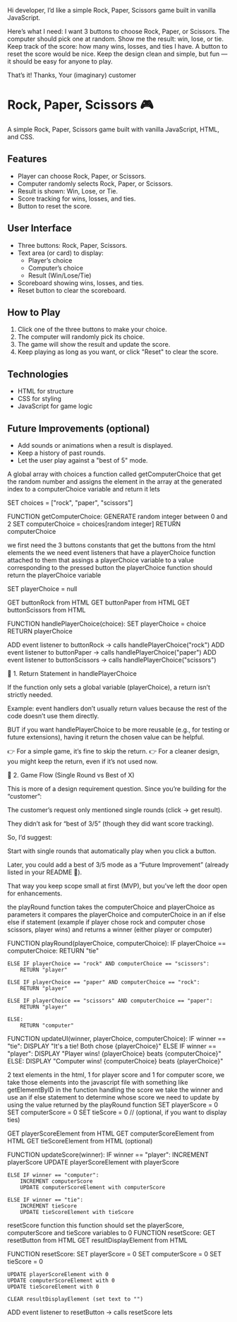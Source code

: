 Hi developer,
I’d like a simple Rock, Paper, Scissors game built in vanilla JavaScript.

Here’s what I need:
I want 3 buttons to choose Rock, Paper, or Scissors.
The computer should pick one at random.
Show me the result: win, lose, or tie.
Keep track of the score: how many wins, losses, and ties I have.
A button to reset the score would be nice.
Keep the design clean and simple, but fun — it should be easy for anyone to play.

That’s it!
Thanks,
Your (imaginary) customer

# Rock, Paper, Scissors 🎮

A simple Rock, Paper, Scissors game built with vanilla JavaScript, HTML, and CSS.

## Features

- Player can choose Rock, Paper, or Scissors.
- Computer randomly selects Rock, Paper, or Scissors.
- Result is shown: Win, Lose, or Tie.
- Score tracking for wins, losses, and ties.
- Button to reset the score.

## User Interface

- Three buttons: Rock, Paper, Scissors.
- Text area (or card) to display:
  - Player’s choice
  - Computer’s choice
  - Result (Win/Lose/Tie)
- Scoreboard showing wins, losses, and ties.
- Reset button to clear the scoreboard.

## How to Play

1. Click one of the three buttons to make your choice.
2. The computer will randomly pick its choice.
3. The game will show the result and update the score.
4. Keep playing as long as you want, or click "Reset" to clear the score.

## Technologies

- HTML for structure
- CSS for styling
- JavaScript for game logic

## Future Improvements (optional)

- Add sounds or animations when a result is displayed.
- Keep a history of past rounds.
- Let the user play against a "best of 5" mode.

A global array with choices
a function called getComputerChoice that get the random number and assigns the element in the array at the generated index to a computerChoice variable and return it
lets

SET choices = ["rock", "paper", "scissors"]

FUNCTION getComputerChoice:
GENERATE random integer between 0 and 2
SET computerChoice = choices[random integer]
RETURN computerChoice

we first need the 3 buttons constants that get the buttons from the html elements the we need event listeners that have a playerChoice function attached to them that assings a playerChoice variable to a value corresponding to the pressed button the playerChoice function should return the playerChoice variable

SET playerChoice = null

GET buttonRock from HTML
GET buttonPaper from HTML
GET buttonScissors from HTML

FUNCTION handlePlayerChoice(choice):
SET playerChoice = choice
RETURN playerChoice

ADD event listener to buttonRock → calls handlePlayerChoice("rock")
ADD event listener to buttonPaper → calls handlePlayerChoice("paper")
ADD event listener to buttonScissors → calls handlePlayerChoice("scissors")

🔹 1. Return Statement in handlePlayerChoice

If the function only sets a global variable (playerChoice), a return isn’t strictly needed.

Example: event handlers don’t usually return values because the rest of the code doesn’t use them directly.

BUT if you want handlePlayerChoice to be more reusable (e.g., for testing or future extensions), having it return the chosen value can be helpful.

👉 For a simple game, it’s fine to skip the return.
👉 For a cleaner design, you might keep the return, even if it’s not used now.

🔹 2. Game Flow (Single Round vs Best of X)

This is more of a design requirement question. Since you’re building for the “customer”:

The customer’s request only mentioned single rounds (click → get result).

They didn’t ask for “best of 3/5” (though they did want score tracking).

So, I’d suggest:

Start with single rounds that automatically play when you click a button.

Later, you could add a best of 3/5 mode as a “Future Improvement” (already listed in your README 🎉).

That way you keep scope small at first (MVP), but you’ve left the door open for enhancements.

the playRound function takes the computerChoice and playerChoice as parameters it compares the playerChoice and computerChoice in an if else else if statement (example if player chose rock and computer chose scissors, player wins) and returns a winner (either player or computer)

FUNCTION playRound(playerChoice, computerChoice):
IF playerChoice == computerChoice:
RETURN "tie"

    ELSE IF playerChoice == "rock" AND computerChoice == "scissors":
        RETURN "player"

    ELSE IF playerChoice == "paper" AND computerChoice == "rock":
        RETURN "player"

    ELSE IF playerChoice == "scissors" AND computerChoice == "paper":
        RETURN "player"

    ELSE:
        RETURN "computer"

FUNCTION updateUI(winner, playerChoice, computerChoice):
IF winner == "tie":
DISPLAY "It's a tie! Both chose {playerChoice}"
ELSE IF winner == "player":
DISPLAY "Player wins! {playerChoice} beats {computerChoice}"
ELSE:
DISPLAY "Computer wins! {computerChoice} beats {playerChoice}"

2 text elements in the html, 1 for player score and 1 for computer score, we take those elements into the javascript file with something like getElementByID in the function handling the score we take the winner and use an if else statement to determine whose score we need to update by using the value returned by the playRound function
SET playerScore = 0
SET computerScore = 0
SET tieScore = 0 // (optional, if you want to display ties)

GET playerScoreElement from HTML
GET computerScoreElement from HTML
GET tieScoreElement from HTML (optional)

FUNCTION updateScore(winner):
IF winner == "player":
INCREMENT playerScore
UPDATE playerScoreElement with playerScore

    ELSE IF winner == "computer":
        INCREMENT computerScore
        UPDATE computerScoreElement with computerScore

    ELSE IF winner == "tie":
        INCREMENT tieScore
        UPDATE tieScoreElement with tieScore

resetScore function this function should set the playerScore, computerScore and tieScore variables to 0
FUNCTION resetScore:
GET resetButton from HTML
GET resultDisplayElement from HTML

FUNCTION resetScore:
SET playerScore = 0
SET computerScore = 0
SET tieScore = 0

    UPDATE playerScoreElement with 0
    UPDATE computerScoreElement with 0
    UPDATE tieScoreElement with 0

    CLEAR resultDisplayElement (set text to "")

ADD event listener to resetButton → calls resetScore
lets
